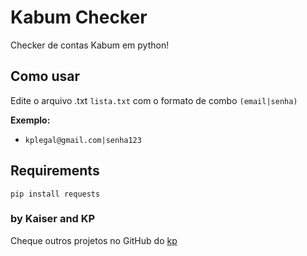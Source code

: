 # Kabum Checker
Checker de contas Kabum em python!

## Como usar
Edite o arquivo .txt ``lista.txt`` com o formato de combo ``(email|senha)``

**Exemplo:**
- ``kplegal@gmail.com|senha123``

## Requirements
``pip install requests``

### by Kaiser and KP

Cheque outros projetos no GitHub do [kp](https://github.com/pedrokpp)
